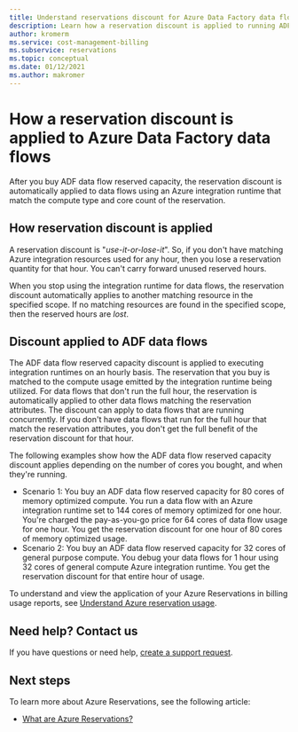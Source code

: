 ```yaml
---
title: Understand reservations discount for Azure Data Factory data flows | Microsoft Docs
description: Learn how a reservation discount is applied to running ADF data flows. The discount is applied to these data flows on an hourly basis.
author: kromerm
ms.service: cost-management-billing
ms.subservice: reservations
ms.topic: conceptual
ms.date: 01/12/2021
ms.author: makromer
---
```


# How a reservation discount is applied to Azure Data Factory data flows

After you buy ADF data flow reserved capacity, the reservation discount is automatically applied to data flows using an Azure integration runtime that match the compute type and core count of the reservation.

## How reservation discount is applied

A reservation discount is "*use-it-or-lose-it*". So, if you don't have matching Azure integration resources used for any hour, then you lose a reservation quantity for that hour. You can't carry forward unused reserved hours.

When you stop using the integration runtime for data flows, the reservation discount automatically applies to another matching resource in the specified scope. If no matching resources are found in the specified scope, then the reserved hours are *lost*.

## Discount applied to ADF data flows

The ADF data flow reserved capacity discount is applied to executing integration runtimes on an hourly basis. The reservation that you buy is matched to the compute usage emitted by the integration runtime being utilized. For data flows that don't run the full hour, the reservation is automatically applied to other data flows matching the reservation attributes. The discount can apply to data flows that are running concurrently. If you don't have data flows that run for the full hour that match the reservation attributes, you don't get the full benefit of the reservation discount for that hour.

The following examples show how the ADF data flow reserved capacity discount applies depending on the number of cores you bought, and when they're running.

- Scenario 1: You buy an ADF data flow reserved capacity for 80 cores of memory optimized compute. You run a data flow with an Azure integration runtime set to 144 cores of memory optimized for one hour. You're charged the pay-as-you-go price for 64 cores of data flow usage for one hour. You get the reservation discount for one hour of 80 cores of memory optimized usage.
- Scenario 2: You buy an ADF data flow reserved capacity for 32 cores of general purpose compute. You debug your data flows for 1 hour using 32 cores of general compute Azure integration runtime. You get the reservation discount for that entire hour of usage.

To understand and view the application of your Azure Reservations in billing usage reports, see [Understand Azure reservation usage](understand-reserved-instance-usage-ea.md).

## Need help? Contact us

If you have questions or need help,  [create a support request](https://go.microsoft.com/fwlink/?linkid=2083458).

## Next steps

To learn more about Azure Reservations, see the following article:

- [What are Azure Reservations?](https://docs.microsoft.com/azure/cost-management-billing/reservations/save-compute-costs-reservations)
